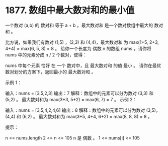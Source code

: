 # 1877. 数组中最大数对和的最小值
  一个数对 (a,b) 的 数对和 等于 a + b 。最大数对和 是一个数对数组中最大的 数对和 。
  
  比方说，如果我们有数对 (1,5) ，(2,3) 和 (4,4)，最大数对和 为 max(1+5, 2+3, 4+4) = max(6, 5, 8) = 8 。
  给你一个长度为 偶数 n 的数组 nums ，请你将 nums 中的元素分成 n / 2 个数对，使得：
  
  nums 中每个元素 恰好 在 一个 数对中，且
  最大数对和 的值 最小 。
  请你在最优数对划分的方案下，返回最小的 最大数对和 。
  
   
  
  示例 1：
  
  输入：nums = [3,5,2,3]
  输出：7
  解释：数组中的元素可以分为数对 (3,3) 和 (5,2) 。
  最大数对和为 max(3+3, 5+2) = max(6, 7) = 7 。
  示例 2：
  
  输入：nums = [3,5,4,2,4,6]
  输出：8
  解释：数组中的元素可以分为数对 (3,5)，(4,4) 和 (6,2) 。
  最大数对和为 max(3+5, 4+4, 6+2) = max(8, 8, 8) = 8 。
   
  
  提示：
  
  n == nums.length
  2 <= n <= 105
  n 是 偶数 。
  1 <= nums[i] <= 105